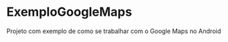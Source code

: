 ExemploGoogleMaps
=================

Projeto com exemplo de como se trabalhar com o Google Maps no Android